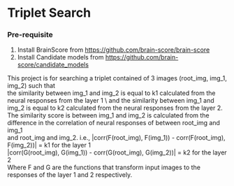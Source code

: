 # Triplet Search
 
### Pre-requisite
1. Install BrainScore from https://github.com/brain-score/brain-score
2. Install Candidate models from https://github.com/brain-score/candidate_models

This project is for searching a triplet contained of 3 images (root_img, img_1, img_2) such that \
the similarity between img_1 and img_2 is equal to k1 calculated from the neural responses from the layer 1 \ 
and the similarity between img_1 and img_2 is equal to k2 calculated from the neural responses from the layer 2. \
The similarity score is between img_1 and img_2 is calculated from the difference in the correlation of neural responses of between root_img and img_1 \
and root_img and img_2.
i.e., |corr(F(root_img), F(img_1)) - corr(F(root_img), F(img_2))| = k1 for the layer 1 \
|corr(G(root_img), G(img_1)) - corr(G(root_img), G(img_2))| = k2 for the layer 2  \
Where F and G are the functions that transform input images to the responses of the layer 1 and 2 respectively.
